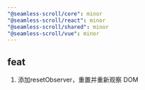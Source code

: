 ```yaml
---
"@seamless-scroll/core": minor
"@seamless-scroll/react": minor
"@seamless-scroll/shared": minor
"@seamless-scroll/vue": minor
---
```


## feat

1. 添加resetObserver，重置并重新观察 DOM
